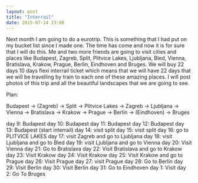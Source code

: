 ```yaml
---
layout: post
title: "Interrail"
date: 2015-07-14 23:00
---
```


Next month I am going to do a eurotrip. This is something that I had put on my bucket list since I made one. The time has come and now it is for sure that I will do this. Me and two more friends are going to visit cities and places like Budapest, Zagreb, Split, Plitvice Lakes, Ljubljana, Bled, Vienna, Bratislava, Krakow, Prague, Berlin, Eindhoven and Bruges. We will buy 22 days 10 days flexi interrail ticket which means that we will have 22 days that we will be travelling by train to each one of these amazing places. I will post photos of this trip and all the beautiful landscapes that we are going to see.

Plan:

Budapest -> (Zagreb) -> Split -> Plitvice Lakes -> Zagreb →  Ljubljana → Vienna → Bratislava → Krakow → Prague → Berlin → (Eindhoven) → Bruges

day 9: Budapest
day 10: Budapest
day 11: Budapest
day 12: Budapest
day 13: Budapest (start interrail)
day 14: visit split
day 15: visit split
day 16: go to PLITVICE LAKES
day 17: visit Zagreb and go to Ljubljana
day 18: visit Ljubljana and go to Bled
day 19: visit Ljubljana and go to Vienna
day 20: Visit Vienna
day 21: Go to Bratislava
day 22: Visit Bratislava and go to Krakow
day 23: Visit Krakow
day 24: Visit Krakow
day 25: Visit Krakow and go to Prague
day 26: Visit Prague
day 27: visit Prague
day 28: Go to Berlin
day 29: Visit Berlin
day 30: Visit Berlin
day 31: Go to  Eindhoven
day 1: Visit
day 2: Go To Bruges
